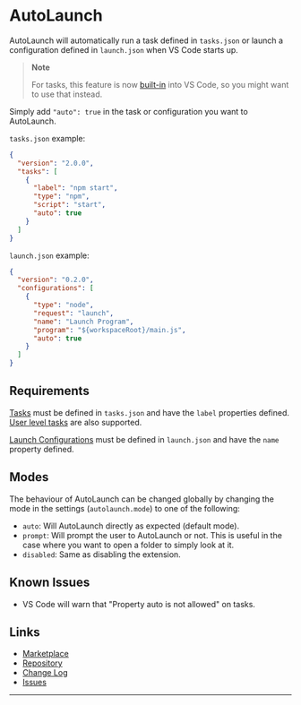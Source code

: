 # AutoLaunch

AutoLaunch will automatically run a task defined in `tasks.json` or launch a configuration defined in `launch.json` when VS Code starts up.

> **Note**
>
> For tasks, this feature is now [built-in](https://code.visualstudio.com/docs/editor/tasks#_run-behavior) into VS Code, so you might want to use that instead.

Simply add `"auto": true` in the task or configuration you want to AutoLaunch.

`tasks.json` example:

```json
{
  "version": "2.0.0",
  "tasks": [
    {
      "label": "npm start",
      "type": "npm",
      "script": "start",
      "auto": true
    }
  ]
}
```

`launch.json` example:

```json
{
  "version": "0.2.0",
  "configurations": [
    {
      "type": "node",
      "request": "launch",
      "name": "Launch Program",
      "program": "${workspaceRoot}/main.js",
      "auto": true
    }
  ]
}
```

## Requirements

[Tasks](https://code.visualstudio.com/docs/editor/tasks) must be defined in `tasks.json` and have the `label` properties defined. [User level tasks](https://code.visualstudio.com/docs/editor/tasks#_user-level-tasks) are also supported.

[Launch Configurations](https://code.visualstudio.com/docs/editor/debugging#_launch-configurations) must be defined in `launch.json` and have the `name` property defined.

## Modes

The behaviour of AutoLaunch can be changed globally by changing the mode in the settings (`autolaunch.mode`) to one of the following:

- `auto`: Will AutoLaunch directly as expected (default mode).
- `prompt`: Will prompt the user to AutoLaunch or not. This is useful in the case where you want to open a folder to simply look at it.
- `disabled`: Same as disabling the extension.

## Known Issues

- VS Code will warn that "Property auto is not allowed" on tasks.

## Links

- [Marketplace](https://marketplace.visualstudio.com/items?itemName=philfontaine.autolaunch)
- [Repository](https://github.com/philfontaine/autolaunch)
- [Change Log](https://github.com/philfontaine/autolaunch/blob/master/CHANGELOG.md)
- [Issues](https://github.com/philfontaine/autolaunch/issues)

---
